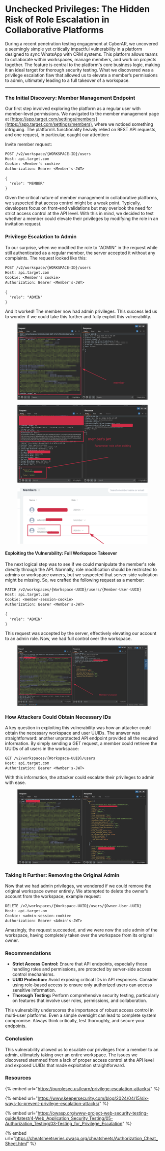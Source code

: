 # Unchecked Privileges: The Hidden Risk of Role Escalation in Collaborative Platforms

During a recent penetration testing engagement at CyberAR, we uncovered a seemingly simple yet critically impactful vulnerability in a platform designed to sync WhatsApp with CRM systems. This platform allows teams to collaborate within workspaces, manage members, and work on projects together. The feature is central to the platform's core business logic, making it an ideal target for thorough security testing. What we discovered was a privilege escalation flaw that allowed us to elevate a member’s permissions to admin, ultimately leading to a full takeover of a workspace.

***

### &#x20;**The Initial Discovery: Member Management Endpoint**

Our first step involved exploring the platform as a regular user with member-level permissions. We navigated to the member management page at [https://app.target.com/settings/members](https://app.target.com/settings/members), where we noticed something intriguing. The platform’s functionality heavily relied on REST API requests, and one request, in particular, caught our attention:

Invite member  request:

```http
POST /v2/workspace/{WORKSPACE-ID}/users
Host: api.target.com
Cookie: <Member's cookie>
Authorization: Bearer <Member's-JWT>

{
  "role": "MEMBER"
}
```

Given the critical nature of member management in collaborative platforms, we suspected that access control might be a weak point. Typically, developers focus on front-end validations but may overlook the need for strict access control at the API level. With this in mind, we decided to test whether a member could elevate their privileges by modifying the role in an invitation request.

### **Privilege Escalation to Admin**

To our surprise, when we modified the role to "ADMIN" in the request while still authenticated as a regular member, the server accepted it without any complaints. The request looked like this:

```http
POST /v2/workspace/{WORKSPACE-ID}/users
Host: api.target.com
Cookie: <Member's cookie>
Authorization: Bearer <Member's-JWT>

{
  "role": "ADMIN"
}
```

And it worked! The member now had admin privileges. This success led us to wonder if we could take this further and fully exploit this vulnerability.

<figure><img src="../.gitbook/assets/image (2) (1).png" alt=""><figcaption></figcaption></figure>

<figure><img src="../.gitbook/assets/image (3) (1).png" alt=""><figcaption></figcaption></figure>

<figure><img src="../.gitbook/assets/image (4) (1).png" alt=""><figcaption></figcaption></figure>

#### **Exploiting the Vulnerability: Full Workspace Takeover**

The next logical step was to see if we could manipulate the member's role directly through the API. Normally, role modification should be restricted to admins or workspace owners, but we suspected that server-side validation might be missing. So, we crafted the following request as a member:

```http
PATCH /v2/workspaces/{Workspace-UUID}/users/{Member-User-UUID}
Host: api.target.com
Cookie: <member-session-cookie>
Authorization: Bearer <Member's-JWT>

{
  "role": "ADMIN"
}
```

This request was accepted by the server, effectively elevating our account to an admin role. Now, we had full control over the workspace.

<figure><img src="../.gitbook/assets/image (5) (1).png" alt=""><figcaption></figcaption></figure>

### **How Attackers Could Obtain Necessary IDs**

A key question in exploiting this vulnerability was how an attacker could obtain the necessary workspace and user UUIDs. The answer was straightforward: another unprotected API endpoint provided all the required information. By simply sending a GET request, a member could retrieve the UUIDs of all users in the workspace:

```http
GET /v2/workspaces/{Workspace-UUID}/users
Host: api.target.com
Authorization: Bearer <Mwmber's-JWT>
```

With this information, the attacker could escalate their privileges to admin with ease.

<figure><img src="../.gitbook/assets/image (6) (1).png" alt=""><figcaption></figcaption></figure>

### **Taking It Further: Removing the Original Admin**

Now that we had admin privileges, we wondered if we could remove the original workspace owner entirely. We attempted to delete the owner’s account from the workspace, example request:

```http
DELETE /v2/workspaces/{Workspace-UUID}/users/{Owner-User-UUID}
Host: api.target.om
Cookie: <admin-session-cookie>
Authorization: Bearer <Admin's-JWT>
```

Amazingly, the request succeeded, and we were now the sole admin of the workspace, having completely taken over the workspace from its original owner.

### **Recommendations**

* **Strict Access Control:** Ensure that API endpoints, especially those handling roles and permissions, are protected by server-side access control mechanisms.
* **UUID Protection:** Avoid exposing critical IDs in API responses. Consider using role-based access to ensure only authorized users can access sensitive information.
* **Thorough Testing:** Perform comprehensive security testing, particularly on features that involve user roles, permissions, and collaboration.

This vulnerability underscores the importance of robust access control in multi-user platforms. Even a simple oversight can lead to complete system compromise. Always think critically, test thoroughly, and secure your endpoints.

### **Conclusion**

This vulnerability allowed us to escalate our privileges from a member to an admin, ultimately taking over an entire workspace. The issues we discovered stemmed from a lack of proper access control at the API level and exposed UUIDs that made exploitation straightforward.

### Resources

{% embed url="https://purplesec.us/learn/privilege-escalation-attacks/" %}

{% embed url="https://www.keepersecurity.com/blog/2024/04/15/six-ways-to-prevent-privilege-escalation-attacks/" %}

{% embed url="https://owasp.org/www-project-web-security-testing-guide/latest/4-Web_Application_Security_Testing/05-Authorization_Testing/03-Testing_for_Privilege_Escalation" %}

{% embed url="https://cheatsheetseries.owasp.org/cheatsheets/Authorization_Cheat_Sheet.html" %}
